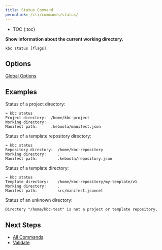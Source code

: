 ```yaml
---
title: Status Command
permalink: /cli/commands/status/
---
```


* TOC
{:toc}

**Show information about the current working directory.**

```
kbc status [flags]
```

## Options

[Global Options](/cli/commands/#global-options)

## Examples

Status of a project directory:
```
➜ kbc status
Project directory:  /home/kbc-project
Working directory:  .
Manifest path:      .keboola/manifest.json
```

Status of a template repository directory:
```
➜ kbc status
Repository directory:  /home/kbc-repository
Working directory:     .
Manifest path:         .keboola/repository.json
```

Status of a template directory:
```
➜ kbc status
Template directory:    /home/kbc-repository/my-template/v1
Working directory:     .
Manifest path:         src/manifest.jsonnet
```

Status of an unknown directory:
```
Directory "/home/kbc-test" is not a project or template repository.
```


## Next Steps

- [All Commands](/cli/commands/)
- [Validate](/cli/commands/validate/)
